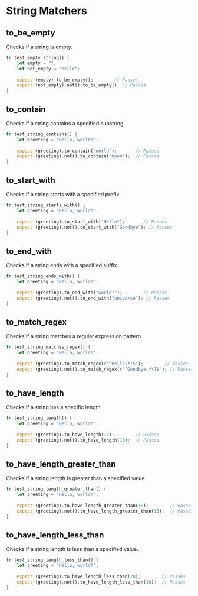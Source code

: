 # String Matchers

## to_be_empty

Checks if a string is empty.

```rust
fn test_empty_string() {
    let empty = "";
    let not_empty = "hello";
    
    expect!(empty).to_be_empty();        // Passes
    expect!(not_empty).not().to_be_empty(); // Passes
}
```

## to_contain

Checks if a string contains a specified substring.

```rust
fn test_string_contains() {
    let greeting = "Hello, world!";
    
    expect!(greeting).to_contain("world");       // Passes
    expect!(greeting).not().to_contain("moon");  // Passes
}
```

## to_start_with

Checks if a string starts with a specified prefix.

```rust
fn test_string_starts_with() {
    let greeting = "Hello, world!";
    
    expect!(greeting).to_start_with("Hello");       // Passes
    expect!(greeting).not().to_start_with("Goodbye"); // Passes
}
```

## to_end_with

Checks if a string ends with a specified suffix.

```rust
fn test_string_ends_with() {
    let greeting = "Hello, world!";
    
    expect!(greeting).to_end_with("world!");        // Passes
    expect!(greeting).not().to_end_with("universe"); // Passes
}
```

## to_match_regex

Checks if a string matches a regular expression pattern.

```rust
fn test_string_matches_regex() {
    let greeting = "Hello, world!";
    
    expect!(greeting).to_match_regex(r"^Hello.*!$");        // Passes
    expect!(greeting).not().to_match_regex(r"^Goodbye.*\?$"); // Passes
}
```

## to_have_length

Checks if a string has a specific length.

```rust
fn test_string_length() {
    let greeting = "Hello, world!";
    
    expect!(greeting).to_have_length(13);        // Passes
    expect!(greeting).not().to_have_length(10);  // Passes
}
```

## to_have_length_greater_than

Checks if a string length is greater than a specified value.

```rust
fn test_string_length_greater_than() {
    let greeting = "Hello, world!";
    
    expect!(greeting).to_have_length_greater_than(10);        // Passes
    expect!(greeting).not().to_have_length_greater_than(15);  // Passes
}
```

## to_have_length_less_than

Checks if a string length is less than a specified value.

```rust
fn test_string_length_less_than() {
    let greeting = "Hello, world!";
    
    expect!(greeting).to_have_length_less_than(20);        // Passes
    expect!(greeting).not().to_have_length_less_than(10);  // Passes
}
```